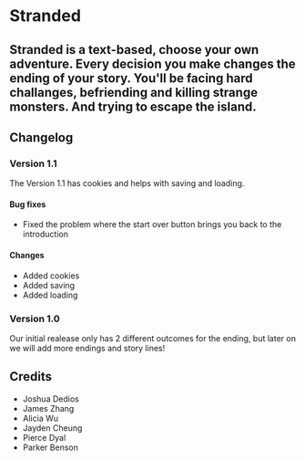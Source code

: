 # Stranded
## Stranded is a text-based, choose your own adventure. Every decision you make changes the ending of your story. You'll be facing hard challanges, befriending and killing strange monsters. And trying to escape the island.

<!--
## FAQs

### Insert question here?
Insert answer here.

### Insert question here?
Insert answer here.
-->
## Changelog

### Version 1.1
The Version 1.1 has cookies and helps with saving and loading. 

#### Bug fixes
 * Fixed the problem where the start over button brings you back to the introduction

#### Changes
 * Added cookies
 * Added saving
 * Added loading

### Version 1.0
Our initial realease only has 2 different outcomes for the ending, but later on we will add more endings and story lines!

## Credits
* Joshua Dedios
* James Zhang
* Alicia Wu
* Jayden Cheung
* Pierce Dyal
* Parker Benson
